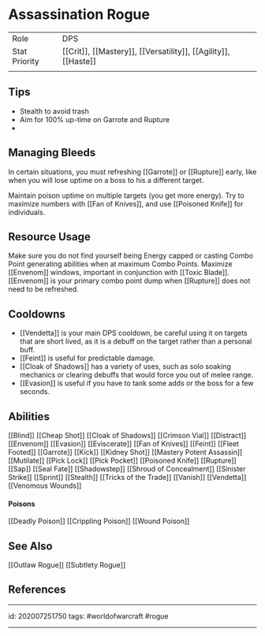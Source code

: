 # Assassination Rogue
|               |                                                                 |
| ------------- | --------------------------------------------------------------- |
| Role          | DPS                                                             |
| Stat Priority | [[Crit]], [[Mastery]],  [[Versatility]], [[Agility]], [[Haste]] |
|               |                                                                 |
## Tips

- Stealth to avoid trash
- Aim for 100% up-time on Garrote and Rupture
- 

## Managing Bleeds
In certain situations, you must refreshing [[Garrote]] or [[Rupture]] early, like when you will lose uptime on a boss to his a different target.

Maintain poison uptime on multiple targets (you get more energy). Try to maximize numbers with [[Fan of Knives]], and use [[Poisoned Knife]] for individuals.

## Resource Usage
Make sure you do not find yourself being Energy capped or casting Combo Point generating abilities when at maximum Combo Points. Maximize [[Envenom]] windows, important in conjunction with [[Toxic Blade]]. [[Envenom]] is your primary combo point dump when [[Rupture]] does not need to be refreshed.

## Cooldowns
- [[Vendetta]] is your main DPS cooldown, be careful using it on targets that are short lived, as it is a debuff on the target rather than a personal buff.
- [[Feint]] is useful for predictable damage.
- [[Cloak of Shadows]] has a variety of uses, such as solo soaking mechanics or clearing debuffs that would force you out of melee range.
- [[Evasion]] is useful if you have to tank some adds or the boss for a few seconds.
## Abilities

[[Blind]]
[[Cheap Shot]]
[[Cloak of Shadows]]
[[Crimson Vial]]
[[Distract]]
[[Envenom]]
[[Evasion]]
[[Eviscerate]]
[[Fan of Knives]]
[[Feint]]
[[Fleet Footed]]
[[Garrote]]
[[Kick]]
[[Kidney Shot]]
[[Mastery Potent Assassin]]
[[Mutilate]]
[[Pick Lock]]
[[Pick Pocket]]
[[Poisoned Knife]]
[[Rupture]]
[[Sap]]
[[Seal Fate]]
[[Shadowstep]]
[[Shroud of Concealment]]
[[Sinister Strike]]
[[Sprint]]
[[Stealth]]
[[Tricks of the Trade]]
[[Vanish]]
[[Vendetta]]
[[Venomous Wounds]]

#### Poisons

[[Deadly Poison]]
[[Crippling Poison]]
[[Wound Poison]]

## See Also

[[Outlaw Rogue]]
[[Subtlety Rogue]]

## References

---

id: 202007251750
tags: #worldofwarcraft #rogue

---
